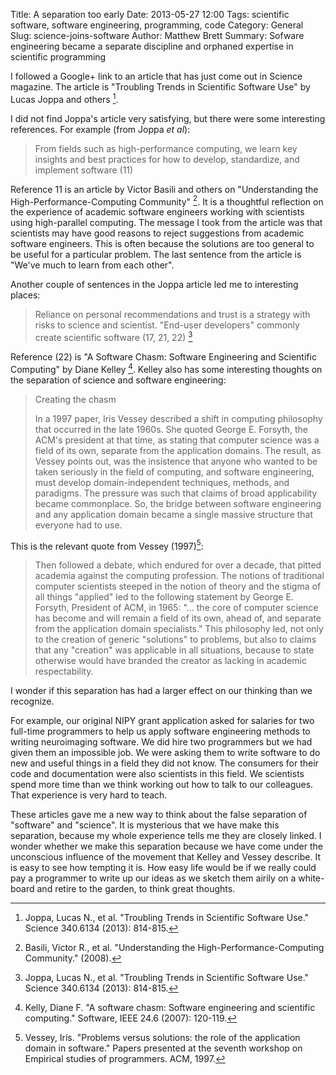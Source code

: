 Title: A separation too early
Date: 2013-05-27 12:00
Tags: scientific software, software engineering, programming, code
Category: General
Slug: science-joins-software
Author: Matthew Brett
Summary: Sofware engineering became a separate discipline and orphaned expertise in scientific programming

I followed a Google+ link to an article that has just come out in Science
magazine. The article is "Troubling Trends in Scientific
Software Use" by Lucas Joppa and others [^joppa].

[^joppa]: Joppa, Lucas N., et al. "Troubling Trends in Scientific Software
    Use." Science 340.6134 (2013): 814-815.

I did not find Joppa's article very satisfying, but there were some
interesting references.  For example (from Joppa *et al*):

> From fields such as high-performance computing, we learn key insights and
> best practices for how to develop, standardize, and implement software (11)

Reference 11 is an article by Victor Basili and others on "Understanding the
High-Performance-Computing Community" [^basili]. It is a thoughtful reflection
on the experience of academic software engineers working with scientists using
high-parallel computing. The message I took from the article was that
scientists may have good reasons to reject suggestions from academic
software engineers.  This is often because the solutions are too general to be
useful for a particular problem.  The last sentence from the article is "We've
much to learn from each other".

[^basili]: Basili, Victor R., et al. "Understanding the
    High-Performance-Computing Community." (2008).

Another couple of sentences in the Joppa article led me to interesting places:

> Reliance on personal recommendations and trust is a strategy with risks to
> science and scientist. "End-user developers" commonly create scientific
> software (17, 21, 22) [^joppa]

Reference (22) is "A Software Chasm: Software Engineering and Scientific
Computing" by Diane Kelley [^kelly]. Kelley also has some interesting thoughts
on the separation of science and software engineering:

[^kelly]: Kelly, Diane F. "A software chasm: Software engineering and
    scientific computing." Software, IEEE 24.6 (2007): 120-119.

>Creating the chasm
>
>In a 1997 paper, Iris Vessey described a shift in computing philosophy that
>occurred in the late 1960s. She quoted George E. Forsyth, the ACM's president
>at that time, as stating that computer science was a field of its own,
>separate from the application domains. The result, as Vessey points out, was
>the insistence that anyone who wanted to be taken seriously in the field of
>computing, and software engineering, must develop domain-independent
>techniques, methods, and paradigms. The pressure was such that claims of
>broad applicability became commonplace. So, the bridge between software
>engineering and any application domain became a single massive structure that
>everyone had to use.

This is the relevant quote from Vessey (1997)[^vessey]:

>Then followed a debate, which endured for over a decade, that pitted
>academia against the computing profession. The notions of traditional
>computer scientists steeped in the notion of theory and the stigma of all
>things "applied" led to the following statement by George E. Forsyth,
>President of ACM, in 1965: "... the core of computer science has become
>and will remain a field of its own, ahead of, and separate from the
>application domain specialists." This philosophy led, not only to the
>creation of generic "solutions" to problems, but also to claims that any
>"creation" was applicable in all situations, because to state otherwise
>would have branded the creator as lacking in academic respectability.

[^vessey]: Vessey, Iris. "Problems versus solutions: the role of the application
    domain in software." Papers presented at the seventh workshop on Empirical
    studies of programmers. ACM, 1997.

I wonder if this separation has had a larger effect on our thinking than we
recognize.

For example, our original NIPY grant application asked for salaries for two
full-time programmers to help us apply software engineering methods to writing
neuroimaging software.  We did hire two programmers but we had given them an
impossible job.  We were asking them to write software to do new and useful
things in a field they did not know.  The consumers for their code and
documentation were also scientists in this field.  We scientists spend more
time than we think working out how to talk to our colleagues. That experience
is very hard to teach.

These articles gave me a new way to think about the false separation of
"software" and "science". It is mysterious that we have make this separation,
because my whole experience tells me they are closely linked. I wonder whether
we make this separation because we have come under the unconscious influence
of the movement that Kelley and Vessey describe.  It is easy to see how
tempting it is.   How easy life would be if we really could pay a programmer
to write up our ideas as we sketch them airily on a white-board and retire to
the garden, to think great thoughts.
